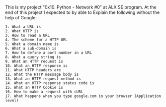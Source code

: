 This is my project "0x10. Python - Network #0" at ALX SE program.
At the end of this project I expected to by able to
Explain the following without the help of Google:

	1. What a URL is
	2. What HTTP is
	3. How to read a URL
	4. The scheme for a HTTP URL
	5. What a domain name is
	6. What a sub-domain is
	7. How to define a port number in a URL
	8. What a query string is
	9. What an HTTP request is
	10. What an HTTP response is
	11. What HTTP headers are
	12. What the HTTP message body is
	13. What an HTTP request method is
	14. What an HTTP response status code is
	15. What an HTTP Cookie is
	16. How to make a request with cURL
	17. What happens when you type google.com in your browser (Application level)
